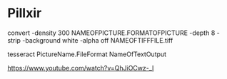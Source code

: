 # Pillxir
convert -density 300 NAMEOFPICTURE.FORMATOFPICTURE -depth 8 -strip -background white -alpha off NAMEOFTIFFFILE.tiff

tesseract PictureName.FileFormat NameOfTextOutput

https://www.youtube.com/watch?v=QhJiOCwz-_I